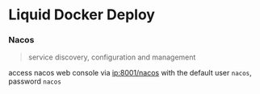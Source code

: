 # Liquid Docker Deploy

### Nacos

> service discovery, configuration and management

access nacos web console via [ip:8001/nacos](http://localhost:8001/nacos) with the default user `nacos`, password `nacos`